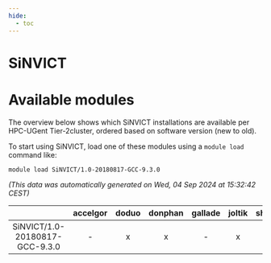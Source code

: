 ```yaml
---
hide:
  - toc
---
```


SiNVICT
=======

# Available modules


The overview below shows which SiNVICT installations are available per HPC-UGent Tier-2cluster, ordered based on software version (new to old).

To start using SiNVICT, load one of these modules using a `module load` command like:

```shell
module load SiNVICT/1.0-20180817-GCC-9.3.0
```

*(This data was automatically generated on Wed, 04 Sep 2024 at 15:32:42 CEST)*  

| |accelgor|doduo|donphan|gallade|joltik|shinx|skitty|
| :---: | :---: | :---: | :---: | :---: | :---: | :---: | :---: |
|SiNVICT/1.0-20180817-GCC-9.3.0|-|x|x|-|x|-|x|
